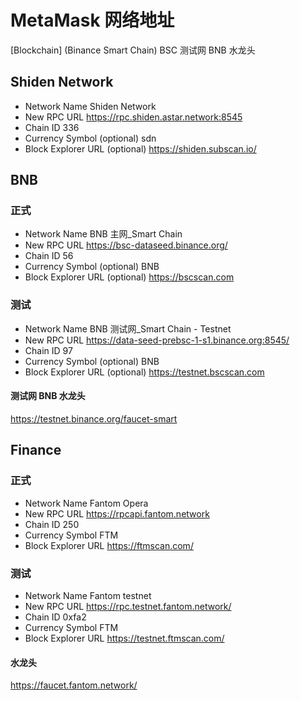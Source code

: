 # MetaMask 网络地址

[Blockchain] (Binance Smart Chain) BSC 测试网 BNB 水龙头

## Shiden Network

- Network Name
  Shiden Network
- New RPC URL
  https://rpc.shiden.astar.network:8545
- Chain ID
  336
- Currency Symbol (optional)
  sdn
- Block Explorer URL (optional)
  https://shiden.subscan.io/

## BNB

### 正式

- Network Name
  BNB 主网\_Smart Chain
- New RPC URL
  https://bsc-dataseed.binance.org/
- Chain ID
  56
- Currency Symbol (optional)
  BNB
- Block Explorer URL (optional)
  https://bscscan.com

### 测试

- Network Name
  BNB 测试网\_Smart Chain - Testnet
- New RPC URL
  https://data-seed-prebsc-1-s1.binance.org:8545/
- Chain ID
  97
- Currency Symbol (optional)
  BNB
- Block Explorer URL (optional)
  https://testnet.bscscan.com

#### 测试网 BNB 水龙头

https://testnet.binance.org/faucet-smart

## Finance

### 正式

- Network Name
  Fantom Opera
- New RPC URL
  https://rpcapi.fantom.network
- Chain ID
  250
- Currency Symbol
  FTM
- Block Explorer URL
  https://ftmscan.com/

### 测试

- Network Name
  Fantom testnet
- New RPC URL
  https://rpc.testnet.fantom.network/
- Chain ID
  0xfa2
- Currency Symbol
  FTM
- Block Explorer URL
  https://testnet.ftmscan.com/

#### 水龙头

https://faucet.fantom.network/
